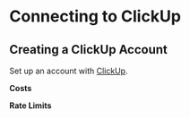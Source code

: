 # Connecting to ClickUp

## Creating a ClickUp Account
Set up an account with [ClickUp](https://app.clickup.com/signup).

**Costs**

**Rate Limits**
